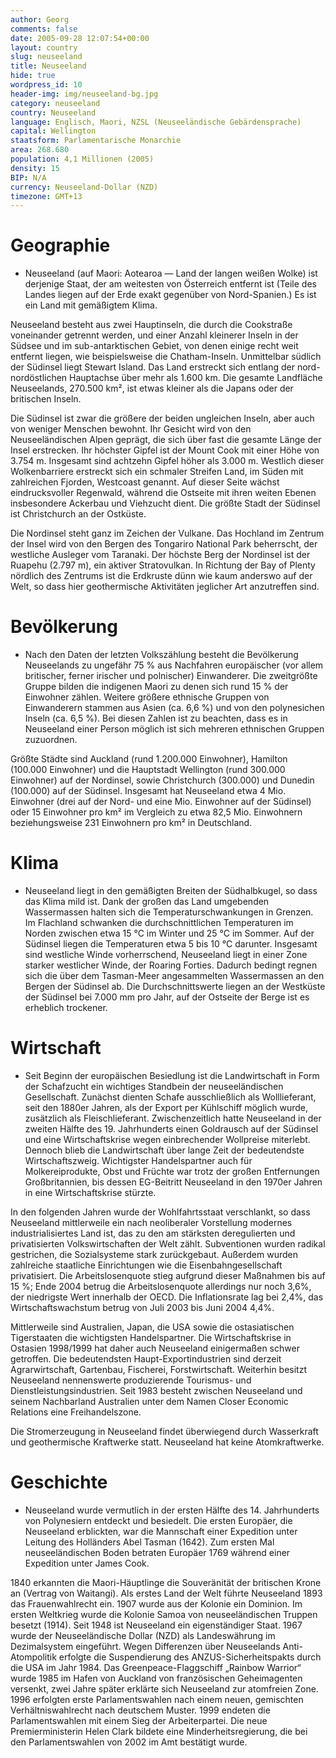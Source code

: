 ```yaml
---
author: Georg
comments: false
date: 2005-09-28 12:07:54+00:00
layout: country
slug: neuseeland
title: Neuseeland
hide: true
wordpress_id: 10
header-img: img/neuseeland-bg.jpg
category: neuseeland
country: Neuseeland
language: Englisch, Maori, NZSL (Neuseeländische Gebärdensprache)
capital: Wellington
staatsform: Parlamentarische Monarchie
area: 268.680
population: 4,1 Millionen (2005)
density: 15
BIP: N/A
currency: Neuseeland-Dollar (NZD)
timezone: GMT+13
---
```



# Geographie


* Neuseeland (auf Maori: Aotearoa — Land der langen weißen Wolke) ist derjenige Staat, der am weitesten von Österreich entfernt ist (Teile des Landes liegen auf der Erde exakt gegenüber von Nord-Spanien.) Es ist ein Land mit gemäßigtem Klima.





Neuseeland besteht aus zwei Hauptinseln, die durch die Cookstraße voneinander getrennt werden, und einer Anzahl kleinerer Inseln in der Südsee und im sub-antarktischen Gebiet, von denen einige recht weit entfernt liegen, wie beispielsweise die Chatham-Inseln. Unmittelbar südlich der Südinsel liegt Stewart Island. Das Land erstreckt sich entlang der nord-nordöstlichen Hauptachse über mehr als 1.600 km. Die gesamte Landfläche Neuseelands, 270.500 km², ist etwas kleiner als die Japans oder der britischen Inseln.





Die Südinsel ist zwar die größere der beiden ungleichen Inseln, aber auch von weniger Menschen bewohnt. Ihr Gesicht wird von den Neuseeländischen Alpen geprägt, die sich über fast die gesamte Länge der Insel erstrecken. Ihr höchster Gipfel ist der Mount Cook mit einer Höhe von 3.754 m. Insgesamt sind achtzehn Gipfel höher als 3.000 m. Westlich dieser Wolkenbarriere erstreckt sich ein schmaler Streifen Land, im Süden mit zahlreichen Fjorden, Westcoast genannt. Auf dieser Seite wächst eindrucksvoller Regenwald, während die Ostseite mit ihren weiten Ebenen insbesondere Ackerbau und Viehzucht dient. Die größte Stadt der Südinsel ist Christchurch an der Ostküste.





Die Nordinsel steht ganz im Zeichen der Vulkane. Das Hochland im Zentrum der Insel wird von den Bergen des Tongariro National Park beherrscht, der westliche Ausleger vom Taranaki. Der höchste Berg der Nordinsel ist der Ruapehu (2.797 m), ein aktiver Stratovulkan. In Richtung der Bay of Plenty nördlich des Zentrums ist die Erdkruste dünn wie kaum anderswo auf der Welt, so dass hier geothermische Aktivitäten jeglicher Art anzutreffen sind.



# Bevölkerung


* Nach den Daten der letzten Volkszählung besteht die Bevölkerung Neuseelands zu ungefähr 75 % aus Nachfahren europäischer (vor allem britischer, ferner irischer und polnischer) Einwanderer. Die zweitgrößte Gruppe bilden die indigenen Maori zu denen sich rund 15 % der Einwohner zählen. Weitere größere ethnische Gruppen von Einwanderern stammen aus Asien (ca. 6,6 %) und von den polynesichen Inseln (ca. 6,5 %). Bei diesen Zahlen ist zu beachten, dass es in Neuseeland einer Person möglich ist sich mehreren ethnischen Gruppen zuzuordnen.





Größte Städte sind Auckland (rund 1.200.000 Einwohner), Hamilton (100.000 Einwohner) und die Hauptstadt Wellington (rund 300.000 Einwohner) auf der Nordinsel, sowie Christchurch (300.000) und Dunedin (100.000) auf der Südinsel. Insgesamt hat Neuseeland etwa 4 Mio. Einwohner (drei auf der Nord- und eine Mio. Einwohner auf der Südinsel) oder 15 Einwohner pro km² im Vergleich zu etwa 82,5 Mio. Einwohnern beziehungsweise 231 Einwohnern pro km² in Deutschland.



# Klima

	
* Neuseeland liegt in den gemäßigten Breiten der Südhalbkugel, so dass das Klima mild ist. Dank der großen das Land umgebenden Wassermassen halten sich die Temperaturschwankungen in Grenzen. Im Flachland schwanken die durchschnittlichen Temperaturen im Norden zwischen etwa 15 °C im Winter und 25 °C im Sommer. Auf der Südinsel liegen die Temperaturen etwa 5 bis 10 °C darunter. Insgesamt sind westliche Winde vorherrschend, Neuseeland liegt in einer Zone starker westlicher Winde, der Roaring Forties. Dadurch bedingt regnen sich die über dem Tasman-Meer angesammelten Wassermassen an den Bergen der Südinsel ab. Die Durchschnittswerte liegen an der Westküste der Südinsel bei 7.000 mm pro Jahr, auf der Ostseite der Berge ist es erheblich trockener.



# Wirtschaft

	
* Seit Beginn der europäischen Besiedlung ist die Landwirtschaft in Form der Schafzucht ein wichtiges Standbein der neuseeländischen Gesellschaft. Zunächst dienten Schafe ausschließlich als Wolllieferant, seit den 1880er Jahren, als der Export per Kühlschiff möglich wurde, zusätzlich als Fleischlieferant. Zwischenzeitlich hatte Neuseeland in der zweiten Hälfte des 19. Jahrhunderts einen Goldrausch auf der Südinsel und eine Wirtschaftskrise wegen einbrechender Wollpreise miterlebt. Dennoch blieb die Landwirtschaft über lange Zeit der bedeutendste Wirtschaftszweig. Wichtigster Handelspartner auch für Molkereiprodukte, Obst und Früchte war trotz der großen Entfernungen Großbritannien, bis dessen EG-Beitritt Neuseeland in den 1970er Jahren in eine Wirtschaftskrise stürzte.





In den folgenden Jahren wurde der Wohlfahrtsstaat verschlankt, so dass Neuseeland mittlerweile ein nach neoliberaler Vorstellung modernes industrialisiertes Land ist, das zu den am stärksten deregulierten und privatisierten Volkswirtschaften der Welt zählt. Subventionen wurden radikal gestrichen, die Sozialsysteme stark zurückgebaut. Außerdem wurden zahlreiche staatliche Einrichtungen wie die Eisenbahngesellschaft privatisiert. Die Arbeitslosenquote stieg aufgrund dieser Maßnahmen bis auf 15 %; Ende 2004 betrug die Arbeitslosenquote allerdings nur noch 3,6%, der niedrigste Wert innerhalb der OECD. Die Inflationsrate lag bei 2,4%, das Wirtschaftswachstum betrug von Juli 2003 bis Juni 2004 4,4%.





Mittlerweile sind Australien, Japan, die USA sowie die ostasiatischen Tigerstaaten die wichtigsten Handelspartner. Die Wirtschaftskrise in Ostasien 1998/1999 hat daher auch Neuseeland einigermaßen schwer getroffen. Die bedeutendsten Haupt-Exportindustrien sind derzeit Agrarwirtschaft, Gartenbau, Fischerei, Forstwirtschaft. Weiterhin besitzt Neuseeland nennenswerte produzierende Tourismus- und Dienstleistungsindustrien. Seit 1983 besteht zwischen Neuseeland und seinem Nachbarland Australien unter dem Namen Closer Economic Relations eine Freihandelszone.





Die Stromerzeugung in Neuseeland findet überwiegend durch Wasserkraft und geothermische Kraftwerke statt. Neuseeland hat keine Atomkraftwerke.



# Geschichte


* Neuseeland wurde vermutlich in der ersten Hälfte des 14. Jahrhunderts von Polynesiern entdeckt und besiedelt. Die ersten Europäer, die Neuseeland erblickten, war die Mannschaft einer Expedition unter Leitung des Holländers Abel Tasman (1642). Zum ersten Mal neuseeländischen Boden betraten Europäer 1769 während einer Expedition unter James Cook.





1840 erkannten die Maori-Häuptlinge die Souveränität der britischen Krone an (Vertrag von Waitangi). Als erstes Land der Welt führte Neuseeland 1893 das Frauenwahlrecht ein. 1907 wurde aus der Kolonie ein Dominion. Im ersten Weltkrieg wurde die Kolonie Samoa von neuseeländischen Truppen besetzt (1914). Seit 1948 ist Neuseeland ein eigenständiger Staat. 1967 wurde der Neuseeländische Dollar (NZD) als Landeswährung im Dezimalsystem eingeführt. Wegen Differenzen über Neuseelands Anti-Atompolitik erfolgte die Suspendierung des ANZUS-Sicherheitspakts durch die USA im Jahr 1984. Das Greenpeace-Flaggschiff „Rainbow Warrior“ wurde 1985 im Hafen von Auckland von französischen Geheimagenten versenkt, zwei Jahre später erklärte sich Neuseeland zur atomfreien Zone. 1996 erfolgten erste Parlamentswahlen nach einem neuen, gemischten Verhältniswahlrecht nach deutschem Muster. 1999 endeten die Parlamentswahlen mit einem Sieg der Arbeiterpartei. Die neue Premierministerin Helen Clark bildete eine Minderheitsregierung, die bei den Parlamentswahlen von 2002 im Amt bestätigt wurde.
